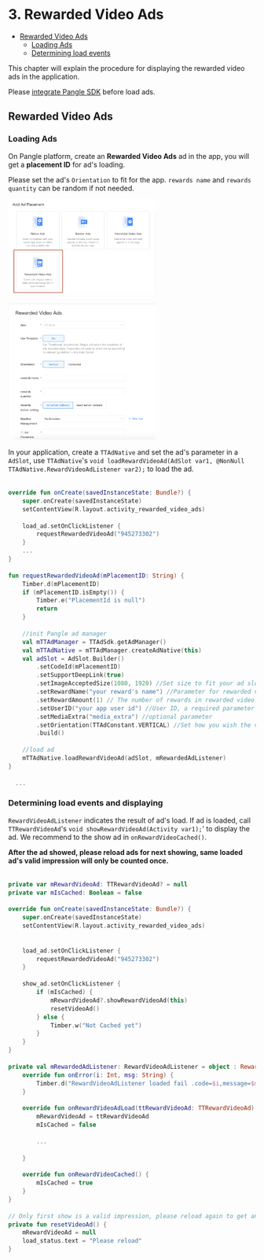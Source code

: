 # 3. Rewarded Video Ads


* [Rewarded Video Ads](#start/reward_ad)
  * [Loading Ads](#start/reward_ad_load)
  * [Determining load events](#start/reward_ad_loadevent)


This chapter will explain the procedure for displaying the rewarded video ads in the application.

Please [integrate Pangle SDK](1-integrate_en.md) before load ads.


<a name="start/reward_ad"></a>
## Rewarded Video Ads

<a name="start/reward_ad_load"></a>
### Loading Ads

On Pangle platform, create an **Rewarded Video Ads** ad in the app, you will get a **placement ID** for ad's loading.

Please set the ad's `Orientation` to fit for the app.
`rewards name` and `rewards quantity` can be random if not needed.


<img src="pics/reward_video_add.png" alt="drawing" width="300"/>  <br>

<img src="pics/reward_video_set.png" alt="drawing" width="300"/>


In your application, create a `TTAdNative` and set the ad's parameter in a `AdSlot`, use `TTAdNative`'s `void loadRewardVideoAd(AdSlot var1, @NonNull TTAdNative.RewardVideoAdListener var2);` to load the ad.

```kotlin

override fun onCreate(savedInstanceState: Bundle?) {
    super.onCreate(savedInstanceState)
    setContentView(R.layout.activity_rewarded_video_ads)

    load_ad.setOnClickListener {
        requestRewardedVideoAd("945273302")
    }
    ...
}

fun requestRewardedVideoAd(mPlacementID: String) {
    Timber.d(mPlacementID)
    if (mPlacementID.isEmpty()) {
        Timber.e("PlacementId is null")
        return
    }

    //init Pangle ad manager
    val mTTAdManager = TTAdSdk.getAdManager()
    val mTTAdNative = mTTAdManager.createAdNative(this)
    val adSlot = AdSlot.Builder()
        .setCodeId(mPlacementID)
        .setSupportDeepLink(true)
        .setImageAcceptedSize(1080, 1920) //Set size to fit your ad slot size
        .setRewardName("your reward's name") //Parameter for rewarded video ad requests, name of the reward
        .setRewardAmount(1) // The number of rewards in rewarded video ad
        .setUserID("your app user id") //User ID, a required parameter for rewarded video ads
        .setMediaExtra("media_extra") //optional parameter
        .setOrientation(TTAdConstant.VERTICAL) //Set how you wish the video ad to be displayed, choose from TTAdConstant.HORIZONTAL or TTAdConstant.VERTICAL
        .build()

    //load ad
    mTTAdNative.loadRewardVideoAd(adSlot, mRewardedAdListener)
}

  ...

```

<a name="start/reward_ad_loadevent"></a>
### Determining load events and displaying

`RewardVideoAdListener` indicates the result of ad's load. If ad is loaded, call `TTRewardVideoAd`'s `void showRewardVideoAd(Activity var1);`' to display the ad. We recommend to the show ad in `onRewardVideoCached()`.

**After the ad showed, please reload ads for next showing, same loaded ad's valid impression will only be counted once.**

```kotlin

private var mRewardVideoAd: TTRewardVideoAd? = null
private var mIsCached: Boolean = false

override fun onCreate(savedInstanceState: Bundle?) {
    super.onCreate(savedInstanceState)
    setContentView(R.layout.activity_rewarded_video_ads)


    load_ad.setOnClickListener {
        requestRewardedVideoAd("945273302")
    }

    show_ad.setOnClickListener {
        if (mIsCached) {
            mRewardVideoAd?.showRewardVideoAd(this)
            resetVideoAd()
        } else {
            Timber.w("Not Cached yet")
        }
    }
}

private val mRewardedAdListener: RewardVideoAdListener = object : RewardVideoAdListener {
    override fun onError(i: Int, msg: String) {
        Timber.d("RewardVideoAdListener loaded fail .code=$i,message=$msg")
    }

    override fun onRewardVideoAdLoad(ttRewardVideoAd: TTRewardVideoAd) {
        mRewardVideoAd = ttRewardVideoAd
        mIsCached = false

        ...

    }

    override fun onRewardVideoCached() {
        mIsCached = true
    }
}

// Only first show is a valid impression, please reload again to get another ad.
private fun resetVideoAd() {
    mRewardVideoAd = null
    load_status.text = "Please reload"
}
```
